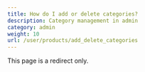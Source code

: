 ```yaml
---
title: How do I add or delete categories? 
description: Category management in admin 
category: admin 
weight: 10
url: /user/products/add_delete_categories
---
```


This page is a redirect only.
